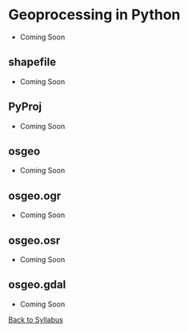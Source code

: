 # Geoprocessing in Python

 * Coming Soon

## shapefile

 * Coming Soon

## PyProj

 * Coming Soon

## osgeo

 * Coming Soon

## osgeo.ogr

 * Coming Soon

## osgeo.osr

 * Coming Soon

## osgeo.gdal

 * Coming Soon


[Back to Syllabus](../../README.md)
